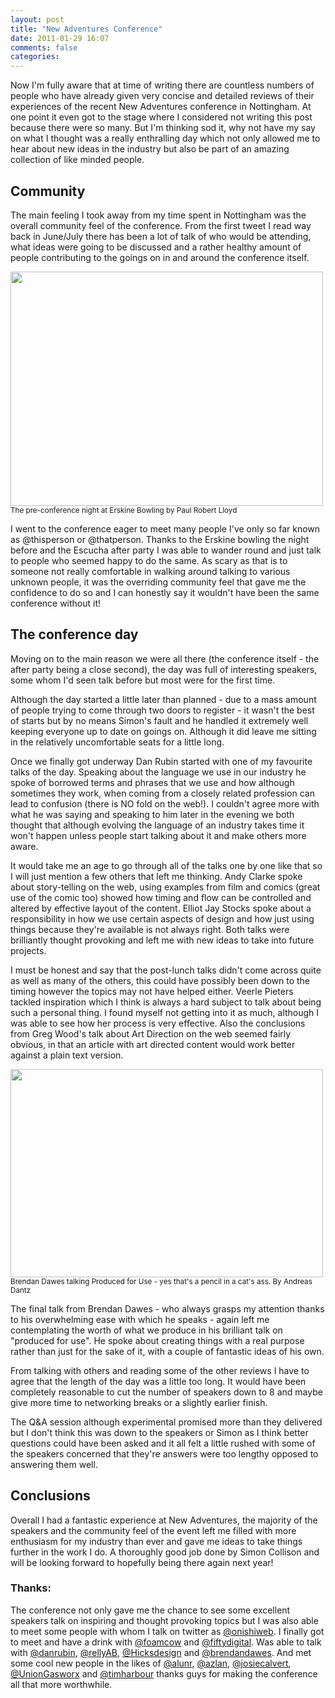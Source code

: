 ```yaml
---
layout: post
title: "New Adventures Conference"
date: 2011-01-29 16:07
comments: false
categories: 
---
```


Now I'm fully aware that at time of writing there are countless numbers of people who have already given very concise and detailed reviews of their experiences of the recent New Adventures conference in Nottingham. At one point it even got to the stage where I considered not writing this post because there were so many. But I'm thinking sod it, why not have my say on what I thought was a really enthralling day which not only allowed me to hear about new ideas in the industry but also be part of an amazing collection of like minded people.

<h2>Community</h2>
The main feeling I took away from my time spent in Nottingham was the overall community feel of the conference. From the first tweet I read way back in June/July there has been a lot of talk of who would be attending, what ideas were going to be discussed and a rather healthy amount of people contributing to the goings on in and around the conference itself.

<a href="http://www.onishiweb.co.uk/wordpress/wp-content/uploads/2011/01/5399701266_644ea88038.jpg"><img class="alignnone size-full wp-image-35" title="Erskine Bowling" src="http://www.onishiweb.co.uk/wordpress/wp-content/uploads/2011/01/5399701266_644ea88038.jpg" alt="" width="500" height="375" /></a>
<small>The pre-conference night at Erskine Bowling by Paul Robert Lloyd</small>

I went to the conference eager to meet many people I've only so far known as @thisperson or @thatperson. Thanks to the Erskine bowling the night before and the Escucha after party I was able to wander round and just talk to people who seemed happy to do the same. As scary as that is to someone not really comfortable in walking around talking to various unknown people, it was the overriding community feel that gave me the confidence to do so and I can honestly say it wouldn't have been the same conference without it!
<h2>The conference day</h2>
Moving on to the main reason we were all there (the conference itself - the after party being a close second), the day was full of interesting speakers, some whom I'd seen talk before but most were for the first time.

Although the day started a little later than planned - due to a mass amount of people trying to come through two doors to register - it wasn't the best of starts but by no means Simon's fault and he handled it extremely well keeping everyone up to date on goings on. Although it did leave me sitting in the relatively uncomfortable seats for a little long.

Once we finally got underway Dan Rubin started with one of my favourite talks of the day. Speaking about the language we use in our industry he spoke of borrowed terms and phrases that we use and how although sometimes they work, when coming from a closely related profession can lead to confusion (there is NO fold on the web!). I couldn't agree more with what he was saying and speaking to him later in the evening we both thought that although evolving the language of an industry takes time it won't happen unless people start talking about it and make others more aware.

It would take me an age to go through all of the talks one by one like that so I will just mention a few others that left me thinking. Andy Clarke spoke about story-telling on the web, using examples from film and comics (great use of the comic too) showed how timing and flow can be controlled and altered by effective layout of the content. Elliot Jay Stocks spoke about a responsibility in how we use certain aspects of design and how just using things because they're available is not always right. Both talks were brilliantly thought provoking and left me with new ideas to take into future projects.

I must be honest and say that the post-lunch talks didn't come across quite as well as many of the others, this could have possibly been down to the timing however the topics may not have helped either. Veerle Pieters tackled inspiration which I think is always a hard subject to talk about being such a personal thing. I found myself not getting into it as much, although I was able to see how her process is very effective. Also the conclusions from Greg Wood's talk about Art Direction on the web seemed fairly obvious, in that an article with art directed content would work better against a plain text version.

<a href="http://www.flickr.com/photos/szene/"><img class="alignnone size-full wp-image-37" title="5380442461_8e04042fa7" src="http://www.onishiweb.co.uk/wordpress/wp-content/uploads/2011/01/5380442461_8e04042fa7.jpg" alt="" width="500" height="333" /></a>
<small>Brendan Dawes talking Produced for Use - yes that's a pencil in a cat's ass. By Andreas Dantz</small>

The final talk from Brendan Dawes - who always grasps my attention thanks to his overwhelming ease with which he speaks - again left me contemplating the worth of what we produce in his brilliant talk on "produced for use". He spoke about creating things with a real purpose rather than just for the sake of it, with a couple of fantastic ideas of his own.

From talking with others and reading some of the other reviews I have to agree that the length of the day was a little too long. It would have been completely reasonable to cut the number of speakers down to 8 and maybe give more time to networking breaks or a slightly earlier finish.

The Q&amp;A session although experimental promised more than they delivered but I don't think this was down to the speakers or Simon as I think better questions could have been asked and it all felt a little rushed with some of the speakers concerned that they're answers were too lengthy opposed to answering them well.
<h2>Conclusions</h2>
Overall I had a fantastic experience at New Adventures, the majority of the speakers and the community feel of the event left me filled with more enthusiasm for my industry than ever and gave me ideas to take things further in the work I do. A thoroughly good job done by Simon Collison and will be looking forward to hopefully being there again next year!
<h3>Thanks:</h3>
The conference not only gave me the chance to see some excellent speakers talk on inspiring and thought provoking topics but I was also able to meet some people with whom I talk on twitter as <a href="http://twitter.com/onishiweb" target="_blank">@onishiweb</a>. I finally got to meet and have a drink with <a href="http://twitter.com/foamcow" target="_blank">@foamcow</a> and <a href="http://twitter.com/fiftydigital" target="_blank">@fiftydigital</a>. Was able to talk with <a href="http://twitter.com/danrubin" target="_blank">@danrubin</a>, <a href="http://twitter.com/RellyAB" target="_blank">@rellyAB</a>, <a href="http://twitter.com/hicksdesign" target="_blank">@Hicksdesign</a> and <a href="http://twitter.com/brendandawes" target="_blank">@brendandawes</a>. And met some cool new people in the likes of <a href="http://twitter.com/alunr" target="_blank">@alunr</a>, <a href="http://twitter.com/azlan" target="_blank">@azlan</a>, <a href="http://twitter.com/josiecalvert" target="_blank">@josiecalvert</a>, <a href="http://twitter.com/uniongasworx" target="_blank">@UnionGasworx</a> and <a href="http://twitter.com/timharbour" target="_blank">@timharbour</a> thanks guys for making the conference all that more worthwhile.